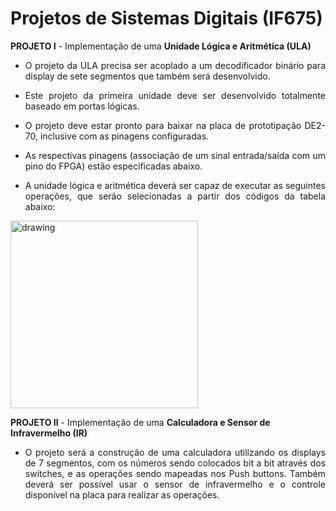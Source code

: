 # Projetos de Sistemas Digitais (IF675)

**PROJETO I** - Implementação de uma **Unidade Lógica e Aritmética (ULA)**

* <p align="justify">O projeto da ULA precisa ser acoplado a um decodificador binário para display de sete segmentos que também será desenvolvido.
* <p align="justify">Este projeto da primeira unidade deve ser  desenvolvido totalmente baseado em portas lógicas.
* <p align="justify">O projeto deve estar pronto para baixar na placa de prototipação DE2-70, inclusive com as pinagens configuradas.
* <p align="justify">As respectivas pinagens (associação de um sinal  entrada/saída com um pino do FPGA) estão especificadas abaixo.
* <p align="justify">A unidade lógica e aritmética deverá ser capaz de executar as seguintes operações, que serão selecionadas a partir dos códigos da tabela abaixo:

<img src="https://github.com/ribeirowski/projeto_SD/blob/main/imagens/operacoes_ula.png" alt="drawing" width="300" align="center"/>

<br>

**PROJETO II** - Implementação de uma **Calculadora e Sensor de Infravermelho (IR)**

* <p align="justify">O projeto será a construção de uma calculadora utilizando os displays de 7 segmentos, com os números sendo colocados bit a bit através dos switches, e as operações sendo mapeadas nos Push buttons. Também deverá ser possível usar o sensor de infravermelho e o controle disponível na placa para realizar as operações.
